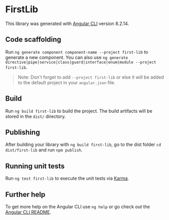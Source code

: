 # FirstLib

This library was generated with [Angular CLI](https://github.com/angular/angular-cli) version 8.2.14.

## Code scaffolding

Run `ng generate component component-name --project first-lib` to generate a new component. You can also use `ng generate directive|pipe|service|class|guard|interface|enum|module --project first-lib`.
> Note: Don't forget to add `--project first-lib` or else it will be added to the default project in your `angular.json` file. 

## Build

Run `ng build first-lib` to build the project. The build artifacts will be stored in the `dist/` directory.

## Publishing

After building your library with `ng build first-lib`, go to the dist folder `cd dist/first-lib` and run `npm publish`.

## Running unit tests

Run `ng test first-lib` to execute the unit tests via [Karma](https://karma-runner.github.io).

## Further help

To get more help on the Angular CLI use `ng help` or go check out the [Angular CLI README](https://github.com/angular/angular-cli/blob/master/README.md).
